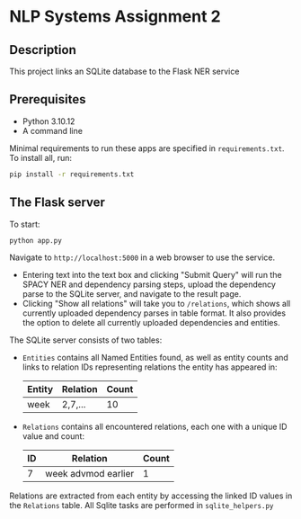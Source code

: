 # NLP Systems Assignment 2

## Description
This project links an SQLite database to the Flask NER service

## Prerequisites
- Python 3.10.12
- A command line

Minimal requirements to run these apps are specified in `requirements.txt`. To install all, run:
```bash
pip install -r requirements.txt
```

## The Flask server
To start:
```bash
python app.py
```

Navigate to `http://localhost:5000` in a web browser to use the service. 
- Entering text into the text box and clicking "Submit Query" will run the SPACY NER and dependency parsing steps, upload the dependency parse to the SQLite server, and navigate to the result page.
- Clicking "Show all relations" will take you to `/relations`, which shows all currently uploaded dependency parses in table format. It also provides the option to delete all currently uploaded dependencies and entities.

The SQLite server consists of two tables:

- `Entities` contains all Named Entities found, as well as entity counts and links to relation IDs representing relations the entity has appeared in:

  | Entity            | Relation | Count |
  |-------------------|----------|-------|
  | week              | 2,7,...  | 10    |

- `Relations` contains all encountered relations, each one with a unique ID value and count:

  | ID | Relation            | Count |
  |----|---------------------|-------|
  | 7  | week advmod earlier | 1     |

Relations are extracted from each entity by accessing the linked ID values in the `Relations` table. All Sqlite tasks are performed in `sqlite_helpers.py`